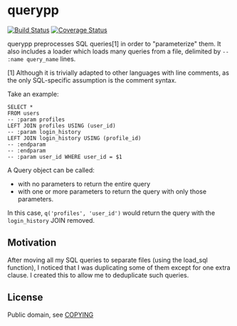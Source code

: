 # querypp

[![Build Status](https://travis-ci.org/bmintz/querypp.svg?branch=master)](https://travis-ci.org/bmintz/querypp)
[![Coverage Status](https://coveralls.io/repos/github/bmintz/querypp/badge.svg?branch=master)](https://coveralls.io/github/bmintz/querypp?branch=master)

querypp preprocesses SQL queries[1] in order to "parameterize" them. It also includes a loader which loads many queries
from a file, delimited by `-- :name query_name` lines.

[1] Although it is trivially adapted to other languages with line comments,
    as the only SQL-specific assumption is the comment syntax.

Take an example:

```
SELECT *
FROM users
-- :param profiles
LEFT JOIN profiles USING (user_id)
-- :param login_history
LEFT JOIN login_history USING (profile_id)
-- :endparam
-- :endparam
-- :param user_id WHERE user_id = $1
```

A Query object can be called:
  - with no parameters to return the entire query
  - with one or more parameters to return the query with only those parameters.

In this case, `q('profiles', 'user_id')` would return the query with the `login_history` JOIN removed.

## Motivation

After moving all my SQL queries to separate files (using the load_sql function),
I noticed that I was duplicating some of them except for one extra clause.
I created this to allow me to deduplicate such queries.

## License

Public domain, see [COPYING](/COPYING)
